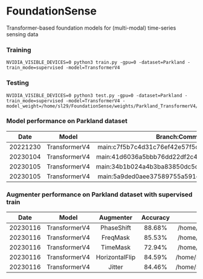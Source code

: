# FoundationSense

Transformer-based foundation models for (multi-modal) time-series sensing data


### Training 
```
NVIDIA_VISIBLE_DEVICES=0 python3 train.py -gpu=0 -dataset=Parkland -train_mode=supervised -model=TransformerV4
```

### Testing 
```
NVIDIA_VISIBLE_DEVICES=0 python3 test.py -gpu=0 -dataset=Parkland -train_mode=supervised -model=TransformerV4 -model_weight=/home/sl29/FoundationSense/weights/Parkland_TransformerV4/exp10_supervised
```

### Model performance on Parkland dataset
|  Date       | Model | Branch:Commit   |  Accuracy  |
| :---:       |    :----:    |    :----:   |      :---: |
| 20221230    | TransformerV4 | main:c7f5b7c4d31c76ef42e57f5c62ed81d3d870435d           | 74.01%   |
| 20230104    | TransformerV4 | main:41d6036a5bbb76dd22df2c49687b854aa1955eec           | 78.23%   |
| 20230105    | TransformerV4 | main:34b1b024a4b3ba83850dc5c19016ac1a8ca01c7e           | 83.47%   |
| 20230105    | TransformerV4 | main:5a9ded0aee37589755a591cf5a079de5549aa0fa           | 90.09%   |

### Augmenter performance on Parkland dataset with supervised train
|  Date       | Model | Augmenter   |  Accuracy  | Weight Checkpoint |
| :---:       |    :----:    |    :----:   |      :---: |       :---: | 
| 20230116    | TransformerV4 | PhaseShift         | 88.68%   | /home/sl29/FoundationSense/weights/Parkland_TransformerV4/exp6_supervised |
| 20230116    | TransformerV4 | FreqMask           | 85.53%   | /home/sl29/FoundationSense/weights/Parkland_TransformerV4/exp9_supervised |
| 20230116    | TransformerV4 | TimeMask           | 72.94%   | /home/sl29/FoundationSense/weights/Parkland_TransformerV4/exp7_supervised |
| 20230116    | TransformerV4 | HorizontalFlip     | 84.59%   | /home/sl29/FoundationSense/weights/Parkland_TransformerV4/exp10_supervised|
| 20230116    | TransformerV4 | Jitter             | 84.46%   | /home/sl29/FoundationSense/weights/Parkland_TransformerV4/exp11_supervised|
